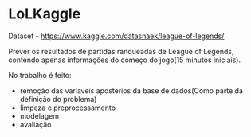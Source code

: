 # LoLKaggle


Dataset - https://www.kaggle.com/datasnaek/league-of-legends/

Prever os resultados de partidas ranqueadas de League of Legends, contendo apenas informações do começo do jogo(15 minutos iniciais).

No trabalho é feito:
  * remoção das variaveis aposterios da base de dados(Como parte da definição do problema)
  * limpeza e preprocessamento
  * modelagem
  * avaliação
